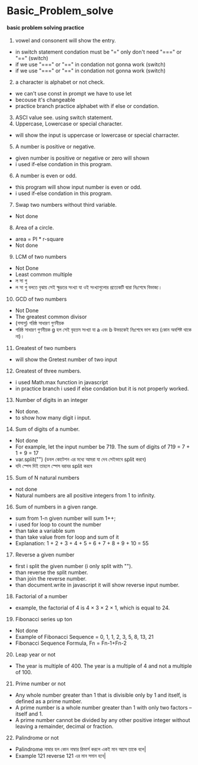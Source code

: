 # Basic_Problem_solve

#### basic problem solving practice

1. vowel and consonent will show the entry.

- in switch statement condation must be "=" only don't need "===" or "=="
  (switch)
- if we use "===" or "==" in condation not gonna work (switch)
- if we use "===" or "==" in condation not gonna work (switch)

2. a character is alphabet or not check.

- we can't use const in prompt we have to use let
- becouse it's changeable
- practice branch practice alphabet with if else or condation.

3. ASCI value see. using switch statement.
4. Uppercase, Lowercase or special character.

- will show the input is uppercase or lowercase or special charracter.

5. A number is positive or negative.

- given number is positive or negative or zero will shown
- i used if-else condation in this program.

6. A number is even or odd.

- this program will show input number is even or odd.
- i used if-else condation in this program.

7. Swap two numbers without third variable.

- Not done

8. Area of a circle.

- area = PI \* r-square
- Not done

9. LCM of two numbers

- Not Done
- Least common multiple
- ল সা গু
- ল সা গু বলতে বুঝায় সেই ক্ষুদ্রতর সংখ্যা যা ওই সংখ্যাগুলোর প্রত্যেকটি দ্বারা
  নিঃশেষে বিভাজ্য।

10. GCD of two numbers

- Not Done
- The greatest common divisor
- (গসাগু) গরিষ্ঠ সাধারণ গুণনীয়ক
- গরিষ্ঠ সাধারণ গুণনীয়ক g হল সেই বৃহত্তম সংখ্যা যা a এবং b উভয়কেই নিঃশেষে ভাগ
  করে (কোন অবশিষ্ট থাকে না)।

11. Greatest of two numbers

- will show the Gretest number of two input

12. Greatest of three numbers.

- i used Math.max function in javascript
- in practice branch i used if else condation but it is not properly worked.

13. Number of digits in an integer

- Not done.
- to show how many digit i input.

14. Sum of digits of a number.

- Not done
- For example, let the input number be 719. The sum of digits of 719 = 7 + 1 + 9
  = 17
- var.split("") (ডবল কোটেশন এর মধ্যে আমরা যা দেব সেইভাবে split করবে)
- যদি স্পেস দিই তাহলে স্পেস বরাবর split করবে

15. Sum of N natural numbers

- not done
- Natural numbers are all positive integers from 1 to infinity.

16. Sum of numbers in a given range.

- sum from 1-n given number will sum 1++;
- i used for loop to count the number
- than take a variable sum
- than take value from for loop and sum of it
- Explanation: 1 + 2 + 3 + 4 + 5 + 6 + 7 + 8 + 9 + 10 = 55

17. Reverse a given number

- first i split the given number (i only split with "").
- than reverse the split number.
- than join the reverse number.
- than document.write in javascript it will show reverse input number.

18. Factorial of a number

- example, the factorial of 4 is 4 × 3 × 2 × 1, which is equal to 24.

19. Fibonacci series up ton

- Not done
- Example of Fibonacci Sequence = 0, 1, 1, 2, 3, 5, 8, 13, 21
- Fibonacci Sequence Formula, Fn = Fn-1+Fn-2

20. Leap year or not

- The year is multiple of 400. The year is a multiple of 4 and not a multiple
  of 100.

21. Prime number or not

- Any whole number greater than 1 that is divisible only by 1 and itself, is
  defined as a prime number.
- A prime number is a whole number greater than 1 with only two factors – itself
  and 1.
- A prime number cannot be divided by any other positive integer without leaving
  a remainder, decimal or fraction.

22. Palindrome or not

- Palindrome নাম্বার হল কোন নাম্বার রিভার্স করলে একই মান আসে তাকে বলে|
- Example 121 reverse 121 এর মান সমান হবে|
